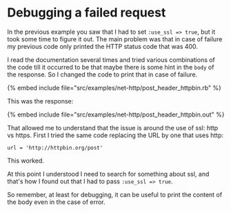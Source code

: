 # Debugging a failed request



In the previous example you saw that I had to set `:use_ssl => true`, but it took some time to figure it out.
The main problem was that in case of failure my previous code only printed the HTTP status code that was 400.

I read the documentation several times and tried various combinations of the code till it occurred to be that maybe
there is some hint in the `body` of the response. So I changed the code to print that in case of failure.


{% embed include file="src/examples/net-http/post_header_httpbin.rb" %}

This was the response:

{% embed include file="src/examples/net-http/post_header_httpbin.out" %}

That allowed me to understand that the issue is around the use of ssl: http vs https. First I tried the same code
replacing the URL by one that uses http:

```
url = 'http://httpbin.org/post'
```

This worked.

At this point I understood I need to search for something about ssl, and that's how I found out that I had to pass `:use_ssl => true`.

So remember, at least for debugging, it can be useful to print the content of the body even in the case of error.



